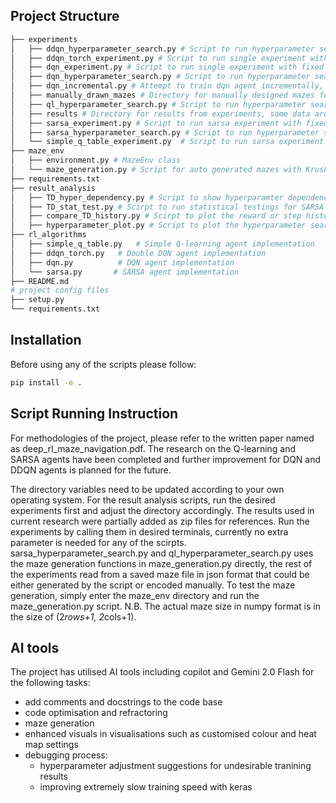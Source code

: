 ## Project Structure
```bash
├── experiments
│   ├── ddqn_hyperparameter_search.py # Script to run hyperparameter search for ddqn agent
│   ├── ddqn_torch_experiment.py # Script to run single experiment with fixed hyperparameters and single maze config with ddqn agent
│   ├── dqn_experiment.py # Script to run single experiment with fixed hyperparameters and single maze config with dqn agent
│   ├── dqn_hyperparameter_search.py # Script to run hyperparameter search for dqn agent
│   ├── dqn_incremental.py # Attempt to train dqn agent incrementally, needs update and tuning
│   ├── manually_drawn_mazes # Directory for manually designed mazes for testing
│   ├── ql_hyperparameter_search.py # Script to run hyperparameter search for q-learning agent
│   ├── results # Directory for results from experiments, some data are attached as zip files for references
│   ├── sarsa_experiment.py # Script to run sarsa experiment with fixed hyperparameters and single maze config with sarsa agent
│   ├── sarsa_hyperparameter_search.py # Script to run hyperparameter search for sarsa agent
│   └── simple_q_table_experiment.py  # Script to run sarsa experiment with fixed hyperparameters and single maze config with q-learning agent
├── maze_env
│   ├── environment.py # MazeEnv class
│   └── maze_generation.py # Script for auto generated mazes with Kruskal's algorithm
├── requirements.txt
├── result_analysis
│   ├── TD_hyper_dependency.py # Script to show hyperparamter dependencies for Q-learning and SARSA agants
│   ├── TD_stat_test.py # Scirpt to run statistical testings for SARSA and Q-learning agents
│   ├── compare_TD_history.py # Scirpt to plot the reward or step history for a particualr complexity for SARSA and Q-learning agents
│   ├── hyperparameter_plot.py # Script to plot the hyperparameter search results
├── rl_algorithms
│   ├── simple_q_table.py   # Simple Q-learning agent implementation
│   ├── ddqn_torch.py   # Double DQN agent implementation
│   ├── dqn.py          # DQN agent implementation
│   └── sarsa.py       # SARSA agent implementation
├── README.md
# project config files
├── setup.py 
└── requirements.txt
```
## Installation

Before using any of the scripts please follow: 
```bash
pip install -e .
```
## Script Running Instruction

For methodologies of the project, please refer to the written paper named as deep_rl_maze_navigation.pdf. The research on the Q-learning and SARSA agents have been completed and further improvement for DQN and DDQN agents is planned for the future. 

The directory variables need to be updated according to your own operating system. For the result analysis scripts, run the desired experiments first and adjust the directory accordingly. The results used in current research were partially added as zip files for references. Run the experiments by calling them in desired terminals, currently no extra parameter is needed for any of the scirpts. sarsa_hyperparameter_search.py and ql_hyperparameter_search.py uses the maze generation functions in maze_generation.py directly, the rest of the experiments read from a saved maze file in json format that could be either generated by the script or encoded manually. To test the maze generation, simply enter the maze_env directory and run the maze_generation.py script. N.B. The actual maze size in numpy format is in the size of (2*rows+1, 2*cols+1).

## AI tools

The project has utilised AI tools including copilot and Gemini 2.0 Flash for the following tasks:
- add comments and docstrings to the code base
- code optimisation and refractoring
- maze generation
- enhanced visuals in visualisations such as customised colour and heat map settings
- debugging process:
    - hyperparameter adjustment suggestions for undesirable tranining results
    - improving extremely slow training speed with keras
